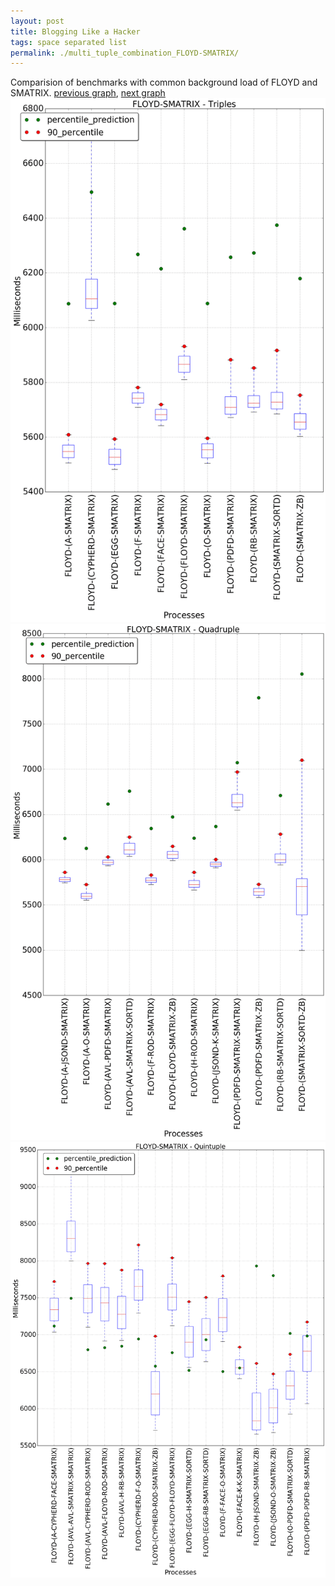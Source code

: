 ```yaml
---
layout: post
title: Blogging Like a Hacker
tags: space separated list
permalink: ./multi_tuple_combination_FLOYD-SMATRIX/
---
```


Comparision of benchmarks with common background load of FLOYD and SMATRIX.
[previous graph](./multi_tuple_combination_FLOYD-ROD/), [next graph](./multi_tuple_combination_FLOYD-SORTD/)
<img src="./images/triple/FLOYD/FLOYD-SMATRIX_box.png" alt="graph figure"><img src="./images/quadruple/FLOYD/FLOYD-SMATRIX_box.png" alt="graph figure"><img src="./images/quintuple/FLOYD/FLOYD-SMATRIX_box.png" alt="graph figure">